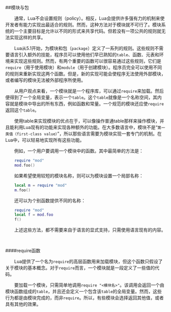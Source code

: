 ##模块与包


&emsp;&emsp;通常，Lua不会设置规则（policy）。相反，Lua会提供许多强有力的机制来使开发者有能力实现出最适合的规则。然而，这种方法对于模块就不可行了。模块系统的一个主要目标是允许以不同的形式来共享代码。但若没有一项公共的规则就无法实现这样的共享。


&emsp;&emsp;Lua从5.1开始，为模块和包（`package`）定义了一系列的规则。这些规则不需要语言引入额外的技能，程序员可以使用他们早已熟知的`table`、函数、元表和环境来实现这些规则。然而，有两个重要的函数可以很容易通过这些规则，它们是`require`（用于使用模块）和`module`（用于创建模块）。程序员完全可以使用不同的规则来重新实现这两个函数。但是，新的实现可能会使程序无法使用外部模块，或者编写的模块无法被外部程序所使用。


&emsp;&emsp;从用户观点来看，一个模块就是一个程序库，可以通过`require`来加载。然后便得到了一个全局变量，表示一个`table`。这个`table`就像是一个名称空间，其内容就是模块中导出的所有东西，例如函数和常量。一个规范的模块还应使`require`返回这个`table`。


&emsp;&emsp;使用table来实现模块的优点在于，可以像操作普通table那样来操作模块，并且能利用Lua现有的功能来实现各种额外的功能。在大多数语言中，模块不是“`第一类值（first-class value）`”，所以那些语言需要为模块实现一套专门的机制。在Lua中，可以轻易地实现所有这些功能。


&emsp;&emsp;例如，一个用户要调用一个模块中的函数。其中最简单的方法是：

```lua
    require "mod"
    mod.foo()
```


&emsp;&emsp;如果希望使用较短的模块名称，则可以为模块设置一个局部名称：

```lua
    local m = require "mod"
    m.foo()
```


&emsp;&emsp;还可以为个别函数提供不同的名称：

```lua
    require "mod"
    local f = mod.foo
    f()
```


&emsp;&emsp;上述这些方法，都不需要来自于语言的显式支持，只需使用语言现有的内容。


&emsp;&emsp;

####require函数


&emsp;&emsp;Lua提供了一个名为`require`的高层函数用来加载模块，但这个函数只假设了关于模块的基本概念。对于`require`而言，一个模块就是一段定义了一些值的代码。


&emsp;&emsp;要加载一个模块，只需简单地调用`require "<模块名>"`。该调用会返回一个由模块函数组成的`table`，并且还会定义一个包含该`table`的全局变量。然而，这些行为都是由模块完成的，而非`require`。所以，有些模块会选择返回其他值，或者具有其他的效果。

